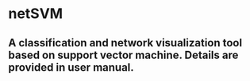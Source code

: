 # netSVM

## A classification and network visualization tool based on support vector machine. Details are provided in user manual.

